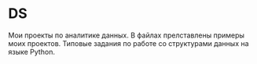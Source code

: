 # DS
Мои проекты по аналитике данных.
В файлах прелставлены примеры моих проектов.
Типовые задания по работе со структурами данных на языке Python.  
